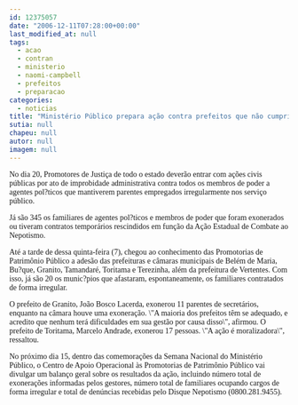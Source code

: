 ```yaml
---
id: 12375057
date: "2006-12-11T07:28:00+00:00"
last_modified_at: null
tags:
  - acao
  - contran
  - ministerio
  - naomi-campbell
  - prefeitos
  - preparacao
categories:
  - noticias
title: "Ministério Público prepara ação contra prefeitos que não cumprirem lei antinepotismo"
sutia: null
chapeu: null
autor: null
imagem: null
---
```

<p><P><FONT face=Verdana>No dia 20, Promotores de Justiça de todo o estado deverão entrar com ações civis públicas por ato de improbidade administrativa contra todos os membros de poder a agentes pol?ticos que mantiverem parentes empregados irregularmente nos serviço público.</FONT></P></p>
<p><P><FONT face=Verdana>Já são 345 os familiares de agentes pol?ticos e membros de poder que foram exonerados ou tiveram contratos temporários rescindidos em função da Ação Estadual de Combate ao Nepotismo. </FONT></P></p>
<p><P><FONT face=Verdana>Até a tarde de dessa quinta-feira (7), </FONT><FONT face=Verdana>chegou ao conhecimento das Promotorias de Patrimônio Público a adesão das prefeituras e câmaras municipais de Belém de Maria, Bu?que, Granito, Tamandaré, Toritama e Terezinha, além da prefeitura de Vertentes. Com isso, já são 20 os munic?pios que afastaram, espontaneamente, os familiares contratados de forma irregular.</FONT></P></p>
<p><P><FONT face=Verdana>O prefeito de Granito, João Bosco Lacerda, exonerou 11 parentes de secretários, enquanto na câmara houve uma exoneração. \"A maioria dos prefeitos têm se adequado, e acredito que nenhum terá dificuldades em sua gestão por causa disso\", afirmou. O prefeito de Toritama, Marcelo Andrade, exonerou 17 pessoas. \"A ação é moralizadora\", ressaltou.</FONT></P></p>
<p><P><FONT face=Verdana>No próximo dia 15, dentro das comemorações da Semana Nacional do Ministério Público, o Centro de Apoio Operacional às Promotorias de Patrimônio Público vai divulgar um balanço geral sobre os resultados da ação, incluindo número total de exonerações informadas pelos gestores, número total de familiares ocupando cargos de forma irregular e total de denúncias recebidas pelo Disque Nepotismo (0800.281.9455).</FONT></P> </p>
